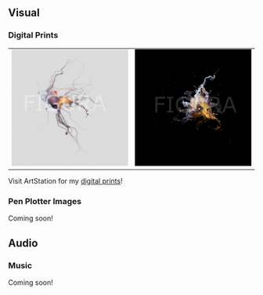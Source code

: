 
## Visual

### Digital Prints

| | |
|---|---|
| ![](assets/DigitalPrints/Neuron.jpg) | ![](assets/DigitalPrints/51415.jpg) |

Visit ArtStation for my [digital prints](https://www.artstation.com/figuraartlab/prints?print_type=art_poster)!

### Pen Plotter Images

Coming soon!

## Audio

### Music

Coming soon!
